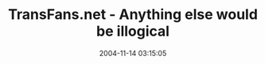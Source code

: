 ---
date: 2004-11-14 03:15:05
link:
  source: delicious
  source_url: https://del.icio.us/roytang
  text: TransFans.net - Anything else would be illogical
  url: http://www.transfans.net/
slug: transfans-net-anything-else-would-be-illogical
source: delicious
tags:
- transformers
title: TransFans.net - Anything else would be illogical
---
